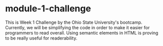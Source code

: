 # module-1-challenge
This is Week 1 Challenge by the Ohio State University's bootcamp. Currently, we will be simplifying the code in order to make it easier for programmers to read overall. Using semantic elements in HTML is proving to be really useful for readerability.
